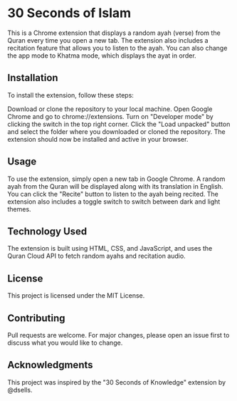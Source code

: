 # 30 Seconds of Islam
This is a Chrome extension that displays a random ayah (verse) from the Quran every time you open a new tab. The extension also includes a recitation feature that allows you to listen to the ayah. You can also change the app mode to Khatma mode, which displays the ayat in order.


## Installation
To install the extension, follow these steps:

Download or clone the repository to your local machine.
Open Google Chrome and go to chrome://extensions.
Turn on "Developer mode" by clicking the switch in the top right corner.
Click the "Load unpacked" button and select the folder where you downloaded or cloned the repository.
The extension should now be installed and active in your browser.

## Usage
To use the extension, simply open a new tab in Google Chrome. A random ayah from the Quran will be displayed along with its translation in English. You can click the "Recite" button to listen to the ayah being recited. The extension also includes a toggle switch to switch between dark and light themes.

## Technology Used
The extension is built using HTML, CSS, and JavaScript, and uses the Quran Cloud API to fetch random ayahs and recitation audio.

## License
This project is licensed under the MIT License.

## Contributing
Pull requests are welcome. For major changes, please open an issue first to discuss what you would like to change.

## Acknowledgments
This project was inspired by the "30 Seconds of Knowledge" extension by @dsells.
